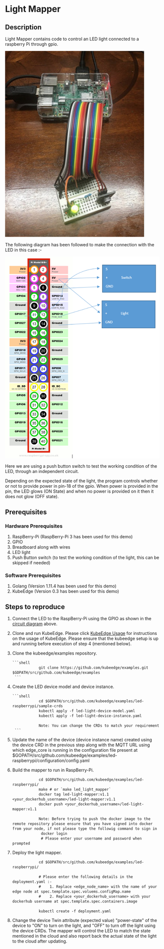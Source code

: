 # Light Mapper
 
 
 ## Description
 
Light Mapper contains code to control an LED light connected to a raspberry Pi through gpio.

<img src="images/raspberry-pi.png">
  
The following diagram has been followed to make the connection with the 
LED in this case :-

<img src="images/raspberry-pi-wiring.png">

Here we are using a push button  switch to test the working condition of the LED, through an independent  circuit.

Depending on the expected state of the light, the program controls whether or not to provide power in pin-18 of the gpio.
When power is provided in the pin, the LED glows (ON State) and when no power is provided on it then it does not glow (OFF state).



## Prerequisites 

### Hardware Prerequisites

1. RaspBerry-Pi (RaspBerry-Pi 3 has been used for this demo)
2. GPIO
3. Breadboard along with wires 
4. LED light
5. Push Button switch (to test the working condition of the light, this can be skipped if needed)

### Software Prerequisites
 
1. Golang (Version 1.11.4 has been used for this demo)
2. KubeEdge (Version 0.3 has been used for this demo)

## Steps to reproduce

1. Connect the LED to the RaspBerry-Pi using the GPIO as shown in the [circuit diagram](images/raspberry-pi-wiring.png) above.   

2. Clone and run KubeEdge. 
    Please click [KubeEdge Usage](https://github.com/kubeedge/kubeedge/blob/master/docs/getting-started/usage.md) for instructions on the usage of KubeEdge.
    Please ensure that the kubeedge setup is up and running before execution of step 4 (mentioned below).

3. Clone the kubeedge/examples repository.

       ```shell
                   git clone https://github.com/kubeedge/examples.git $GOPATH/src/github.com/kubeedge/examples
        ```

4. Create the LED device model and device instance.

       ```shell
                   cd $GOPATH/src/github.com/kubeedge/examples/led-raspberrypi/sample-crds
                   kubectl apply -f led-light-device-model.yaml
                   kubectl apply -f led-light-device-instance.yaml

                   Note: You can change the CRDs to match your requirement
        ```

 5. Update the name of the device (device instance name) created using the device CRD in the previous step along with the MQTT URL using which edge_core is running in the configuration file present at $GOPATH/src/github.com/kubeedge/examples/led-raspberrypi/configuration/config.yaml
 
 6. Build the mapper to run in RaspBerry-Pi.

    ```shell         
                cd $GOPATH/src/github.com/kubeedge/examples/led-raspberrypi/
                make # or `make led_light_mapper`
                docker tag led-light-mapper:v1.1 <your_dockerhub_username>/led-light-mapper:v1.1
                docker push <your_dockerhub_username>/led-light-mapper:v1.1

                Note: Before trying to push the docker image to the remote repository please ensure that you have signed into docker from your node, if not please type the followig command to sign in
                 docker login
                 # Please enter your username and password when prompted

    ```
 
 7. Deploy the light mapper.
        
    ```shell
                cd $GOPATH/src/github.com/kubeedge/examples/led-raspberrypi/

                # Please enter the following details in the deployment.yaml :-
                #    1. Replace <edge_node_name> with the name of your edge node at spec.template.spec.voluems.configMap.name
                #    2. Replace <your_dockerhub_username> with your dockerhub username at spec.template.spec.containers.image

                kubectl create -f deployment.yaml
     ```
 
  8. Change the device Twin attribute (expected value) "power-state" of the device to "ON" to turn on the light, and
 "OFF" to turn off the light using the device CRDs. The mapper will control the LED to match the state mentioned in the cloud and also report back
 the actual state of the light to the cloud after updating.

 
